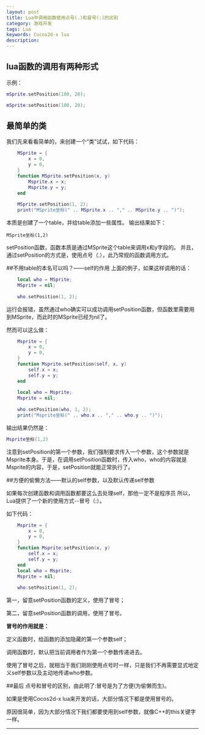 ```yaml
---
layout: post  
title: Lua中调用函数使用点号(.)和冒号(:)的区别	
category: 游戏开发  
tags: Lua	
keywords: Cocos2d-x lua		
description:	   
---
```

## lua函数的调用有两种形式
示例：

```lua
mSprite.setPosition(100, 20);

mSprite:setPosition(100, 20);
```

 
 
## 最简单的类
我们先来看看简单的，来创建一个“类”试试，如下代码：

```lua
    MSprite = {
        x = 0,
        y = 0,
    }
    function MSprite.setPosition(x, y)
        Msprite.x = x;
        Msprite.y = y;
    end
   
    MSprite.setPosition(1, 2);
    print("MSprite坐标(" .. MSprite.x .. "," .. MSprite.y .. ")");
```


本质是创建了一个table，并给table添加一些属性。
输出结果如下：

```
MSprite坐标(1,2)
```

setPosition函数，函数本质是通过MSprite这个table来调用x和y字段的。
并且，通过setPosition的方式是，使用点号（.），此乃常规的函数调用方式。
 
##不用table的本名可以吗？——self的作用
上面的例子，如果这样调用的话：

```lua
    local who = MSprite;
    MSprite = nil;
   
    who.setPosition(1, 2);
```


运行会报错，虽然通过who确实可以成功调用setPosition函数，但函数里需要用到MSprite，而此时的MSprite已经为nil了。
 
然而可以这么做：

```lua
    Msprite = {
        x = 0,
        y = 0,
    }
    function Msprite.setPosition(self, x, y)
        self.x = x;
        self.y = y;
    end
   
    local who = Msprite;
    Msprite = nil;
     
    who.setPosition(who, 1, 2);
    print("Msprite坐标(" .. who.x .. "," .. who.y .. ")");

```

输出结果仍然是：

```lua
Msprite坐标(1,2)
```
注意到setPosition的第一个参数，我们强制要求传入一个参数，这个参数就是Msprite本身。于是，在调用setPosition函数时，传入who，who的内容就是Msprite的内容，于是，setPosition就能正常执行了。
 
##方便的偷懒方法——默认的self参数，以及默认传递self参数
 
如果每次创建函数和调用函数都要这么去处理self，那他一定不是程序员
所以，Lua提供了一个新的使用方式--冒号（:）。

如下代码：

```lua
    Msprite = {
        x = 0,
        y = 0,
    }
    function Msprite:setPosition(x, y)
        self.x = x;
        self.y = y;
    end
    local who = Msprite;
    Msprite = nil;
     
    who:setPosition(1, 2);

```


第一，留意setPosition函数的定义，使用了冒号；


第二，留意setPosition函数的调用，使用了冒号。




**冒号的作用就是：**

定义函数时，给函数的添加隐藏的第一个参数self；

调用函数时，默认把当前调用者作为第一个参数传递进去。

使用了冒号之后，就相当于我们刚刚使用点号时一样，只是我们不再需要显式地定义self参数以及主动地传递who参数。
 
##最后
点号和冒号的区别，由此明了:冒号是为了方便(为偷懒而生)。

如果是使用Cocos2d-x lua来开发的话，大部分情况下都是使用冒号的。

原因很简单，因为大部分情况下我们都要使用到self参数，就像C++的this关键字一样。
 


---